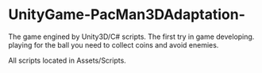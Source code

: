 # UnityGame-PacMan3DAdaptation-
The game engined by Unity3D/C# scripts. The first try in game developing. playing for the ball you need to collect coins and avoid enemies.


All scripts located in Assets/Scripts.

